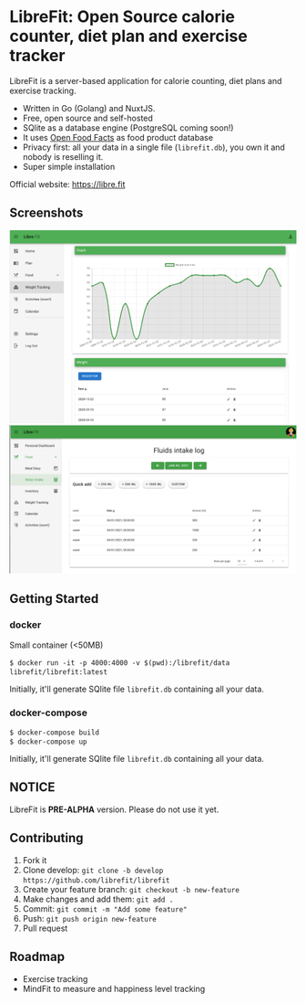 # LibreFit: Open Source calorie counter, diet plan and exercise tracker

LibreFit is a server-based application for calorie counting, diet plans and exercise tracking.

 - Written in Go (Golang) and NuxtJS.
 - Free, open source and self-hosted
 - SQlite as a database engine (PostgreSQL coming soon!)
 - It uses [Open Food Facts](https://world.openfoodfacts.org/) as food product database
 - Privacy first: all your data in a single file (`librefit.db`), you own it and nobody is reselling it.
 - Super simple installation

Official website: https://libre.fit 

## Screenshots

![librefit screenshot](./screenshots/librefit-screenshot-01.png)
![librefit screenshot](./screenshots/librefit-screenshot-02.png)

## Getting Started

### docker

Small container (<50MB) 

```
$ docker run -it -p 4000:4000 -v $(pwd):/librefit/data librefit/librefit:latest
```

Initially, it'll generate SQlite file `librefit.db` containing all your data.

### docker-compose

```
$ docker-compose build
$ docker-compose up
```

Initially, it'll generate SQlite file `librefit.db` containing all your data.

## NOTICE

LibreFit is **PRE-ALPHA** version. Please do not use it yet.

## Contributing

1. Fork it
2. Clone develop: `git clone -b develop https://github.com/librefit/librefit`
3. Create your feature branch: `git checkout -b new-feature`
4. Make changes and add them: `git add .`
5. Commit: `git commit -m "Add some feature"`
6. Push: `git push origin new-feature`
7. Pull request

## Roadmap

- Exercise tracking
- MindFit to measure and happiness level tracking
